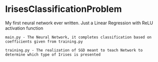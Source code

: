 # IrisesClassificationProblem
My first neural network ever written. Just a Linear Regression with ReLU activation function 
```
main.py - The Neural Network, it completes classification based on coefficients given from training.py
```

```
training.py - The realization of SGD meant to teach Network to determine which type of Irises is presented 
```
